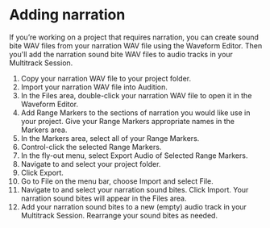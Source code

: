 # Adding narration

If you’re working on a project that requires narration, you can create sound bite WAV files from your narration WAV file using the Waveform Editor. Then you'll add the narration sound bite WAV files to audio tracks in your Multitrack Session.

1. Copy your narration WAV file to your project folder.
2. Import your narration WAV file into Audition.
3. In the Files area, double-click your narration WAV file to open it in the Waveform Editor. 
4. Add Range Markers to the sections of narration you would like use in your project. Give your Range Markers appropriate names in the Markers area.
5. In the Markers area, select all of your Range Markers. 
6. Control-click the selected Range Markers.
7. In the fly-out menu, select Export Audio of Selected Range Markers. 
8. Navigate to and select your project folder.
9. Click Export.
10. Go to File on the menu bar, choose Import and select File. 
11. Navigate to and select your narration sound bites. Click Import. Your narration sound bites will appear in the Files area.
12. Add your narration sound bites to a new (empty) audio track in your Multitrack Session. Rearrange your sound bites as needed.
